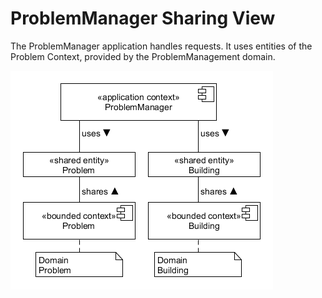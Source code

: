 # ProblemManager Sharing View

The ProblemManager application handles requests. It uses entities of the Problem Context, provided by the ProblemManagement domain.

![ProblemManager Sharing View](../figures/problem_context_sharing_view.png)
